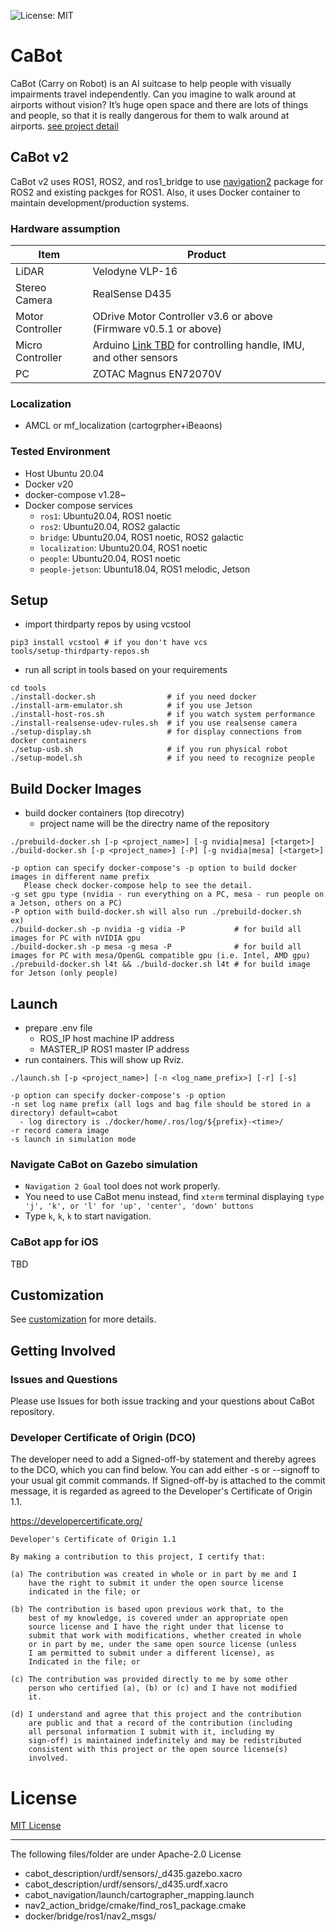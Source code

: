 ![License: MIT](https://img.shields.io/badge/License-MIT-blue.svg)

# CaBot

CaBot (Carry on Robot) is an AI suitcase to help people with visually impairments travel independently. Can you imagine to walk around at airports without vision? It’s huge open space and there are lots of things and people, so that it is really dangerous for them to walk around at airports. [see project detail](https://www.cs.cmu.edu/~NavCog/cabot.html)

## CaBot v2

CaBot v2 uses ROS1, ROS2, and ros1_bridge to use [navigation2](https://github.com/ros-planning/navigation2) package for ROS2 and existing packges for ROS1. Also, it uses Docker container to maintain development/production systems.

### Hardware assumption
Item|Product
---|---
LiDAR|Velodyne VLP-16
Stereo Camera|RealSense D435
Motor Controller|ODrive Motor Controller v3.6 or above (Firmware v0.5.1 or above)
Micro Controller|Arduino [Link TBD]() for controlling handle, IMU, and other sensors
PC|ZOTAC Magnus EN72070V

### Localization
- AMCL or mf_localization (cartogrpher+iBeaons)

### Tested Environment

- Host Ubuntu 20.04
- Docker v20
- docker-compose v1.28~
- Docker compose services
  - `ros1`: Ubuntu20.04, ROS1 noetic
  - `ros2`: Ubuntu20.04, ROS2 galactic
  - `bridge`: Ubuntu20.04, ROS1 noetic, ROS2 galactic
  - `localization`: Ubuntu20.04, ROS1 noetic
  - `people`: Ubuntu20.04, ROS1 noetic
  - `people-jetson`: Ubuntu18.04, ROS1 melodic, Jetson

## Setup

- import thirdparty repos by using vcstool
```
pip3 install vcstool # if you don't have vcs
tools/setup-thirdparty-repos.sh
```
- run all script in tools based on your requirements
```
cd tools
./install-docker.sh                # if you need docker
./install-arm-emulator.sh          # if you use Jetson
./install-host-ros.sh              # if you watch system performance
./install-realsense-udev-rules.sh  # if you use realsense camera
./setup-display.sh                 # for display connections from docker containers
./setup-usb.sh                     # if you run physical robot
./setup-model.sh                   # if you need to recognize people
```

## Build Docker Images
- build docker containers (top direcotry)
  - project name will be the directry name of the repository
```
./prebuild-docker.sh [-p <project_name>] [-g nvidia|mesa] [<target>]
./build-docker.sh [-p <project_name>] [-P] [-g nvidia|mesa] [<target>]

-p option can specify docker-compose's -p option to build docker images in different name prefix
   Please check docker-compose help to see the detail.
-g set gpu type (nvidia - run everything on a PC, mesa - run people on a Jetson, others on a PC)
-P option with build-docker.sh will also run ./prebuild-docker.sh
ex)
./build-docker.sh -p nvidia -g vidia -P           # for build all images for PC with nVIDIA gpu
./build-docker.sh -p mesa -g mesa -P              # for build all images for PC with mesa/OpenGL compatible gpu (i.e. Intel, AMD gpu)
./prebuild-docker.sh l4t && ./build-docker.sh l4t # for build image for Jetson (only people)

```
## Launch
- prepare .env file
  - ROS_IP       host machine IP address
  - MASTER_IP    ROS1 master IP address
- run containers. This will show up Rviz.
```
./launch.sh [-p <project_name>] [-n <log_name_prefix>] [-r] [-s]

-p option can specify docker-compose's -p option
-n set log name prefix (all logs and bag file should be stored in a directory) default=cabot
  - log directory is ./docker/home/.ros/log/${prefix}-<time>/
-r record camera image
-s launch in simulation mode
```

### Navigate CaBot on Gazebo simulation

- `Navigation 2 Goal` tool does not work properly. 
- You need to use CaBot menu instead, find `xterm` terminal displaying `type 'j', 'k', or 'l' for 'up', 'center', 'down' buttons`
- Type `k`, `k`, `k` to start navigation.

### CaBot app for iOS

TBD

## Customization

See [customization](doc/customization.md) for more details.

## Getting Involved

### Issues and Questions

Please use Issues for both issue tracking and your questions about CaBot repository.

### Developer Certificate of Origin (DCO)

The developer need to add a Signed-off-by statement and thereby agrees to the DCO, which you can find below. You can add either -s or --signoff to your usual git commit commands. If Signed-off-by is attached to the commit message, it is regarded as agreed to the Developer's Certificate of Origin 1.1.


https://developercertificate.org/
```
Developer's Certificate of Origin 1.1

By making a contribution to this project, I certify that:

(a) The contribution was created in whole or in part by me and I
    have the right to submit it under the open source license
    indicated in the file; or

(b) The contribution is based upon previous work that, to the
    best of my knowledge, is covered under an appropriate open
    source license and I have the right under that license to
    submit that work with modifications, whether created in whole
    or in part by me, under the same open source license (unless
    I am permitted to submit under a different license), as
    Indicated in the file; or

(c) The contribution was provided directly to me by some other
    person who certified (a), (b) or (c) and I have not modified
    it.

(d) I understand and agree that this project and the contribution
    are public and that a record of the contribution (including
    all personal information I submit with it, including my
    sign-off) is maintained indefinitely and may be redistributed
    consistent with this project or the open source license(s)
    involved.
```

# License

[MIT License](LICENSE)


---
The following files/folder are under Apache-2.0 License

- cabot_description/urdf/sensors/_d435.gazebo.xacro
- cabot_description/urdf/sensors/_d435.urdf.xacro
- cabot_navigation/launch/cartographer_mapping.launch
- nav2_action_bridge/cmake/find_ros1_package.cmake
- docker/bridge/ros1/nav2_msgs/
